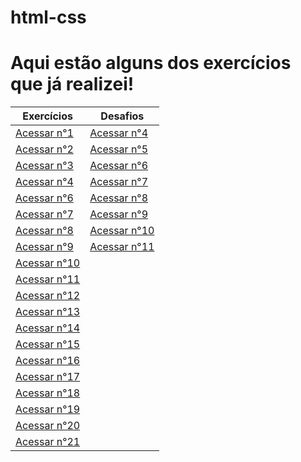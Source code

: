 # html-css
<h1> Aqui estão alguns dos exercícios que já realizei! </h1>

| Exercícios  | Desafios |
| ------------- | ------------- |
| <a href= "https://wallacecardoso.github.io/html-css/exercicios/ex001/"> Acessar n°1 </a> | <a href= "https://wallacecardoso.github.io/html-css/desafios/desafio004/"> Acessar n°4 </a>
| <a href= "https://wallacecardoso.github.io/html-css/exercicios/ex002/"> Acessar n°2 </a> | <a href= "https://wallacecardoso.github.io/html-css/desafios/desafio005/"> Acessar n°5 </a>
| <a href= "https://wallacecardoso.github.io/html-css/exercicios/ex003/"> Acessar n°3 </a> | <a href= "https://wallacecardoso.github.io/html-css/desafios/desafio006/"> Acessar n°6 </a>
| <a href= "https://wallacecardoso.github.io/html-css/exercicios/ex004/"> Acessar n°4 </a> | <a href= "https://wallacecardoso.github.io/html-css/desafios/desafio007/"> Acessar n°7 </a>
| <a href= "https://wallacecardoso.github.io/html-css/exercicios/ex006/"> Acessar n°6 </a> | <a href= "https://wallacecardoso.github.io/html-css/desafios/desafio008/"> Acessar n°8 </a>
| <a href= "https://wallacecardoso.github.io/html-css/exercicios/ex007/"> Acessar n°7 </a> | <a href= "https://wallacecardoso.github.io/html-css/desafios/desafio009/"> Acessar n°9 </a>
| <a href= "https://wallacecardoso.github.io/html-css/exercicios/ex008/"> Acessar n°8 </a> | <a href= "https://wallacecardoso.github.io/html-css/desafios/desafio10/"> Acessar n°10 </a>
| <a href= "https://wallacecardoso.github.io/html-css/exercicios/ex009/"> Acessar n°9 </a> | <a href= "https://wallacecardoso.github.io/html-css/projeto-cordel"> Acessar n°11 </a>
| <a href= "https://wallacecardoso.github.io/html-css/exercicios/ex010/"> Acessar n°10 </a>|
| <a href= "https://wallacecardoso.github.io/html-css/exercicios/ex011/"> Acessar n°11 </a>|
| <a href= "https://wallacecardoso.github.io/html-css/exercicios/ex012/"> Acessar n°12 </a>|
| <a href= "https://wallacecardoso.github.io/html-css/exercicios/ex013/"> Acessar n°13 </a>|
| <a href= "https://wallacecardoso.github.io/html-css/exercicios/ex014/"> Acessar n°14 </a>|
| <a href= "https://wallacecardoso.github.io/html-css/exercicios/ex015/"> Acessar n°15 </a>|
| <a href= "https://wallacecardoso.github.io/html-css/exercicios/ex016/"> Acessar n°16 </a>|
| <a href= "https://wallacecardoso.github.io/html-css/exercicios/ex017/"> Acessar n°17 </a>|
| <a href= "https://wallacecardoso.github.io/html-css/exercicios/ex018/"> Acessar n°18 </a>|
| <a href= "https://wallacecardoso.github.io/html-css/exercicios/ex019/"> Acessar n°19 </a>|
| <a href= "https://wallacecardoso.github.io/html-css/exercicios/ex020/"> Acessar n°20 </a>|
| <a href= "https://wallacecardoso.github.io/html-css/exercicios/ex021/"> Acessar n°21 </a>|   
